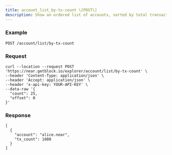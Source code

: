 ```yaml
---
title: account_list_by-tx-count \[POST\]
description: Show an ordered list of accounts, sorted by total transactions count
---
```


### Example

```POST /account/list/by-tx-count```

### Request

```
curl --location --request POST 'https://near.getblock.io/explorer/account/list/by-tx-count' \
--header 'Content-Type: application/json' \
--header 'Accept: application/json' \
--header 'x-api-key: YOUR-API-KEY' \
--data-raw '{
  "count": 25,
  "offset": 0
}'
```

### Response

```
[
  {
    "account": "alice.near",
    "tx_count": 1080
  }
]
```
